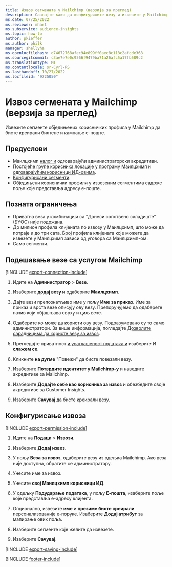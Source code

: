 ```yaml
---
title: Извоз сегмената у Mailchimp (верзија за преглед)
description: Сазнајте како да конфигуришете везу и извезете у Mailchimp.
ms.date: 07/25/2022
ms.reviewer: mhart
ms.subservice: audience-insights
ms.topic: how-to
author: pkieffer
ms.author: philk
manager: shellyha
ms.openlocfilehash: d74672768afec94e899ff0aec8c118c2afcde368
ms.sourcegitcommit: c3ae7e7e0c9566f9479ba71a26afc5a17fb589c2
ms.translationtype: MT
ms.contentlocale: sr-Cyrl-RS
ms.lasthandoff: 10/27/2022
ms.locfileid: "9725050"
---
```

# <a name="export-segments-to-mailchimp-preview"></a>Извоз сегмената у Mailchimp (верзија за преглед)

Извезите сегменте обједињених корисничких профила у Mailchimp да бисте креирали билтене и кампање е-поште.

## <a name="prerequisites"></a>Предуслови

- Маилцхимп [налог и](https://mailchimp.com/) одговарајући администраторски акредитиви.
- [Постојеће групе корисника локације у програму Маилцхимп](https://mailchimp.com/help/create-audience/) и [одговарајућим корисници ИД-овима](https://mailchimp.com/help/find-audience-id/).
- [Конфигурисани сегменти](segments.md).
- Обједињени кориснички профили у извезеним сегментима садрже поље које представља адресу е-поште.

## <a name="known-limitations"></a>Позната ограничења

- Приватна веза у комбинацији са "Донеси сопствено складиште" (БYОС) није подржана.
- До милион профила клијената по извозу у Маилцхимп, што може да потраје и до три сата. Број профила клијената које можете да извезете у Маилцхимп зависи од уговора са Маилцхимп-ом.
- Само сегменти.

## <a name="set-up-connection-to-mailchimp"></a>Подешавање везе са услугом Mailchimp

[!INCLUDE [export-connection-include](includes/export-connection-admn.md)]

1. Идите на **Администратор** > **Везе**.

1. Изаберите **додај везу и** одаберите **Маилцхимп**.

1. Дајте вези препознатљиво име у пољу **Име за приказ**. Име за приказ и врста везе описују ову везу. Препоручујемо да одаберете назив који објашњава сврху и циљ везе.

1. Одаберите ко може да користи ову везу. Подразумевано су то само администратори. За више информација, погледајте [Дозволите сарадницима да користе везу за извоз](connections.md#allow-contributors-to-use-a-connection-for-exports).

1. Прегледајте приватност [и усаглашеност података и](connections.md#data-privacy-and-compliance) изаберите И **слажем се**.

1. Кликните **на дугме** "Повежи" да бисте повезали везу.

1. Изаберите **Потврдите идентитет у Mailchimp-у** и наведите акредитиве за Mailchimp.

1. Изаберите **Додајте себе као корисника за извоз** и обезбедите своје акредитиве за Customer Insights.

1. Изаберите **Сачувај** да бисте креирали везу.

## <a name="configure-an-export"></a>Конфигурисање извоза

[!INCLUDE [export-permission-include](includes/export-permission.md)]

1. Идите на **Подаци** > **Извози**.

1. Изаберите **Додај извоз**.

1. У пољу **Веза за извоз**, одаберите везу из одељка Mailchimp. Ако веза није доступна, обратите се администратору.

1. Унесите име за извоз.

1. Унесите **свој Маилцхимп корисници ИД**.

1. У одељку **Подударање података**, у пољу **Е-пошта**, изаберите поље које представља е-адресу клијента.

1. Опционално, извезите **име** и **презиме бисте креирали** персонализованије е-поруке. Изаберите **Додај атрибут** за мапирање ових поља.

1. Изаберите сегменте које желите да извезете.

1. Изаберите **Сачувај**.

[!INCLUDE [export-saving-include](includes/export-saving.md)]

[!INCLUDE [footer-include](includes/footer-banner.md)]
